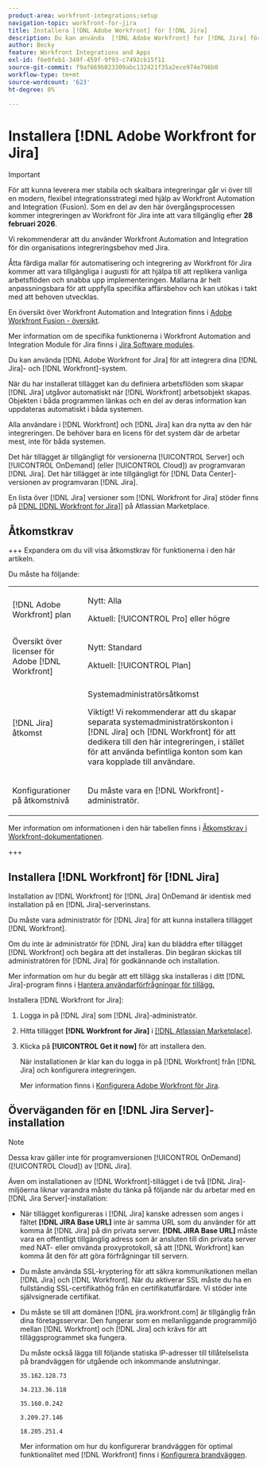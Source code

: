 ```yaml
---
product-area: workfront-integrations;setup
navigation-topic: workfront-for-jira
title: Installera [!DNL Adobe Workfront] för [!DNL Jira]
description: Du kan använda  [!DNL Adobe Workfront] for [!DNL Jira] för att integrera dina [!DNL Jira] och [!DNL Workfront] system.
author: Becky
feature: Workfront Integrations and Apps
exl-id: f6e0feb1-349f-459f-9f93-c7492cb15f11
source-git-commit: f9af669b023309abc132421f35a2ece974e796b0
workflow-type: tm+mt
source-wordcount: '623'
ht-degree: 0%

---
```


# Installera [!DNL Adobe Workfront for Jira]

>[!IMPORTANT]
>
>För att kunna leverera mer stabila och skalbara integreringar går vi över till en modern, flexibel integrationsstrategi med hjälp av Workfront Automation and Integration (Fusion). Som en del av den här övergångsprocessen kommer integreringen av Workfront för Jira inte att vara tillgänglig efter **28 februari 2026**.
>
>Vi rekommenderar att du använder Workfront Automation and Integration för din organisations integreringsbehov med Jira.
>
>Åtta färdiga mallar för automatisering och integrering av Workfront för Jira kommer att vara tillgängliga i augusti för att hjälpa till att replikera vanliga arbetsflöden och snabba upp implementeringen. Mallarna är helt anpassningsbara för att uppfylla specifika affärsbehov och kan utökas i takt med att behoven utvecklas.
> 
>En översikt över Workfront Automation and Integration finns i [Adobe Workfront Fusion - översikt](https://experienceleague.adobe.com/sv/docs/workfront-fusion/using/get-started-with-fusion/understand-workfront-fusion/workfront-fusion-overview).
>
>Mer information om de specifika funktionerna i Workfront Automation and Integration Module för Jira finns i [Jira Software modules](https://experienceleague.adobe.com/sv/docs/workfront-fusion/using/references/apps-and-their-modules/third-party-app-connectors/jira-software-modules).

Du kan använda [!DNL Adobe Workfront for Jira] för att integrera dina [!DNL Jira]- och [!DNL Workfront]-system.

När du har installerat tillägget kan du definiera arbetsflöden som skapar [!DNL Jira] utgåvor automatiskt när [!DNL Workfront] arbetsobjekt skapas. Objekten i båda programmen länkas och en del av deras information kan uppdateras automatiskt i båda systemen.

Alla användare i [!DNL Workfront] och [!DNL Jira] kan dra nytta av den här integreringen. De behöver bara en licens för det system där de arbetar mest, inte för båda systemen.

Det här tillägget är tillgängligt för versionerna [!UICONTROL Server] och [!UICONTROL OnDemand] (eller [!UICONTROL Cloud]) av programvaran [!DNL Jira]. Det här tillägget är inte tillgängligt för [!DNL Data Center]-versionen av programvaran [!DNL Jira].

En lista över [!DNL Jira] versioner som [!DNL Workfront for Jira] stöder finns på [[!DNL [!DNL Workfront for Jira]]](https://marketplace.atlassian.com/apps/1218653/workfront-for-jira?hosting=cloud&tab=overview) på Atlassian Marketplace.

## Åtkomstkrav

+++ Expandera om du vill visa åtkomstkrav för funktionerna i den här artikeln.

Du måste ha följande:

<table style="table-layout:auto"> 
 <col> 
 <col> 
 <tbody> 
  <tr> 
   <td role="rowheader">[!DNL Adobe Workfront] plan</td> 
   <td> 
   <p>Nytt: Alla</p>
   <p>Aktuell: [!UICONTROL Pro] eller högre</p> </td> 
  </tr> 
  <tr> 
   <td role="rowheader">Översikt över licenser för Adobe [!DNL Workfront]</td> 
   <td> 
   <p>Nytt: Standard</p>
   <p>Aktuell: [!UICONTROL Plan]</p></td> 
  </tr> 
  <tr> 
   <td role="rowheader">[!DNL Jira] åtkomst</td> 
   <td> <p>Systemadministratörsåtkomst</p> <p>Viktigt! Vi rekommenderar att du skapar separata systemadministratörskonton i [!DNL Jira] och [!DNL Workfront] för att dedikera till den här integreringen, i stället för att använda befintliga konton som kan vara kopplade till användare.</p> </td> 
  </tr> 
  <tr> 
   <td role="rowheader">Konfigurationer på åtkomstnivå</td> 
   <td><p>Du måste vara en [!DNL Workfront]-administratör.</p></td> 
  </tr> 
 </tbody> 
</table>

Mer information om informationen i den här tabellen finns i [Åtkomstkrav i Workfront-dokumentationen](/help/quicksilver/administration-and-setup/add-users/access-levels-and-object-permissions/access-level-requirements-in-documentation.md).

+++

## Installera [!DNL Workfront] för [!DNL Jira]

Installation av [!DNL Workfront] för [!DNL Jira] OnDemand är identisk med installation på en [!DNL Jira]-serverinstans.

Du måste vara administratör för [!DNL Jira] för att kunna installera tillägget [!DNL Workfront].

Om du inte är administratör för [!DNL Jira] kan du bläddra efter tillägget [!DNL Workfront] och begära att det installeras. Din begäran skickas till administratören för [!DNL Jira] för godkännande och installation.

Mer information om hur du begär att ett tillägg ska installeras i ditt [!DNL Jira]-program finns i [Hantera användarförfrågningar för tillägg.](https://confluence.atlassian.com/upm/managing-user-requests-for-add-ons-781394968.html)

Installera [!DNL Workfront for Jira]:

1. Logga in på [!DNL Jira] som [!DNL Jira]-administratör.
1. Hitta tillägget **[!DNL Workfront for Jira]** i [[!DNL Atlassian Marketplace]](https://marketplace.atlassian.com/apps/1218653/workfront-for-jira?hosting=cloud&tab=overview).

1. Klicka på **[!UICONTROL Get it now]** för att installera den.

   När installationen är klar kan du logga in på [!DNL Workfront] från [!DNL Jira] och konfigurera integreringen.

   Mer information finns i [Konfigurera Adobe Workfront för Jira](../../workfront-integrations-and-apps/use-workfront-with-jira/configure-workfront-for-jira.md).

## Överväganden för en [!DNL Jira Server]-installation

>[!NOTE]
>
>Dessa krav gäller inte för programversionen [!UICONTROL OnDemand] ([!UICONTROL Cloud]) av [!DNL Jira].

Även om installationen av [!DNL Workfront]-tillägget i de två [!DNL Jira]-miljöerna liknar varandra måste du tänka på följande när du arbetar med en [!DNL Jira Server]-installation:

* När tillägget konfigureras i [!DNL Jira] kanske adressen som anges i fältet **[!DNL JIRA Base URL]** inte är samma URL som du använder för att komma åt [!DNL Jira] på din privata server. **[!DNL JIRA Base URL]** måste vara en offentligt tillgänglig adress som är ansluten till din privata server med NAT- eller omvända proxyprotokoll, så att [!DNL Workfront] kan komma åt den för att göra förfrågningar till servern.

* Du måste använda SSL-kryptering för att säkra kommunikationen mellan [!DNL Jira] och [!DNL Workfront]. När du aktiverar SSL måste du ha en fullständig SSL-certifikathög från en certifikatutfärdare. Vi stöder inte självsignerade certifikat.
* Du måste se till att domänen [!DNL jira.workfront.com] är tillgänglig från dina företagsservrar. Den fungerar som en mellanliggande programmiljö mellan [!DNL Workfront] och [!DNL Jira] och krävs för att tilläggsprogrammet ska fungera.

  Du måste också lägga till följande statiska IP-adresser till tillåtelselista på brandväggen för utgående och inkommande anslutningar.

  `35.162.128.73`

  `34.213.36.118`

  `35.160.0.242`

  `3.209.27.146`

  `18.205.251.4`

  Mer information om hur du konfigurerar brandväggen för optimal funktionalitet med [!DNL Workfront] finns i [Konfigurera brandväggen](../../administration-and-setup/get-started-wf-administration/configure-your-firewall.md).
